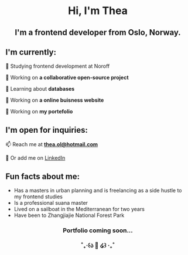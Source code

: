 <h1 align="center">Hi, I'm Thea</h1>

<h2 align="center">I'm a frontend developer from Oslo, Norway.<br></h2>


## I'm currently:

🌱 Studying frontend development at Noroff

🌱 Working on **a collaborative open-source project**

🌱 Learning about **databases**
  
👾 Working on **a online buisness website**
  
🚀 Working on **my portefolio**

## I'm open for inquiries:

📫 Reach me at **thea.ol@hotmail.com**
  
💬 Or add me on [LinkedIn](https://www.linkedin.com/in/thea-oland-b38175139/)

## Fun facts about me:
- Has a masters in urban planning and is freelancing as a side hustle to my frontend studies
- Is a professional suana master
- Lived on a sailboat in the Mediterranean for two years
- Have been to Zhangjiajie National Forest Park





<h3 align="center">Portfolio coming soon...
<br><br>˚₊‧꒰ა 🎀 ໒꒱ ‧₊˚</h3>

